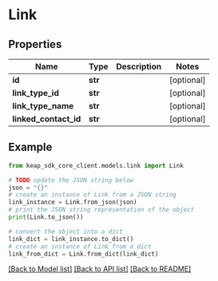 # Link


## Properties

Name | Type | Description | Notes
------------ | ------------- | ------------- | -------------
**id** | **str** |  | [optional] 
**link_type_id** | **str** |  | [optional] 
**link_type_name** | **str** |  | [optional] 
**linked_contact_id** | **str** |  | [optional] 

## Example

```python
from keap_sdk_core_client.models.link import Link

# TODO update the JSON string below
json = "{}"
# create an instance of Link from a JSON string
link_instance = Link.from_json(json)
# print the JSON string representation of the object
print(Link.to_json())

# convert the object into a dict
link_dict = link_instance.to_dict()
# create an instance of Link from a dict
link_from_dict = Link.from_dict(link_dict)
```
[[Back to Model list]](../README.md#documentation-for-models) [[Back to API list]](../README.md#documentation-for-api-endpoints) [[Back to README]](../README.md)


